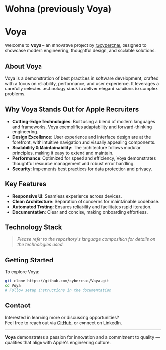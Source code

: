 # Wohna (previously Voya)

# Voya

Welcome to **Voya** – an innovative project by [@cyberchai](https://github.com/cyberchai), designed to showcase modern engineering, thoughtful design, and scalable solutions.

## About Voya

Voya is a demonstration of best practices in software development, crafted with a focus on reliability, performance, and user experience. It leverages a carefully selected technology stack to deliver elegant solutions to complex problems.

## Why Voya Stands Out for Apple Recruiters

- **Cutting-Edge Technologies**: Built using a blend of modern languages and frameworks, Voya exemplifies adaptability and forward-thinking engineering.
- **Design Excellence**: User experience and interface design are at the forefront, with intuitive navigation and visually appealing components.
- **Scalability & Maintainability**: The architecture follows modular principles, making it easy to extend and maintain.
- **Performance**: Optimized for speed and efficiency, Voya demonstrates thoughtful resource management and robust error handling.
- **Security**: Implements best practices for data protection and privacy.

## Key Features

- **Responsive UI**: Seamless experience across devices.
- **Clean Architecture**: Separation of concerns for maintainable codebase.
- **Automated Testing**: Ensures reliability and facilitates rapid iteration.
- **Documentation**: Clear and concise, making onboarding effortless.

## Technology Stack

> _Please refer to the repository's language composition for details on the technologies used._

## Getting Started

To explore Voya:

```bash
git clone https://github.com/cyberchai/Voya.git
cd Voya
# Follow setup instructions in the documentation
```

## Contact

Interested in learning more or discussing opportunities?  
Feel free to reach out via [GitHub](https://github.com/cyberchai), or connect on LinkedIn.

---

**Voya** demonstrates a passion for innovation and a commitment to quality — qualities that align with Apple's engineering culture.
